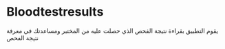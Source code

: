 # Bloodtestresults
يقوم التطبيق بقراءة نتيجة الفحص الذي حصلت عليه من المختبر ومساعدتك في معرفة نتيجة الفحص 
